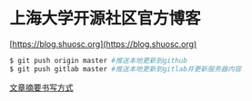 # 上海大学开源社区官方博客

[https://blog.shuosc.org](https://blog.shuosc.org)

```bash
$ git push origin master #推送本地更新到github
$ git push gitlab master #推送本地更新到gitlab并更新服务器内容
```

[文章摘要书写方式](https://github.com/bulandent/hexo-theme-bubuzou/blob/master/doc/doc-zh.md)